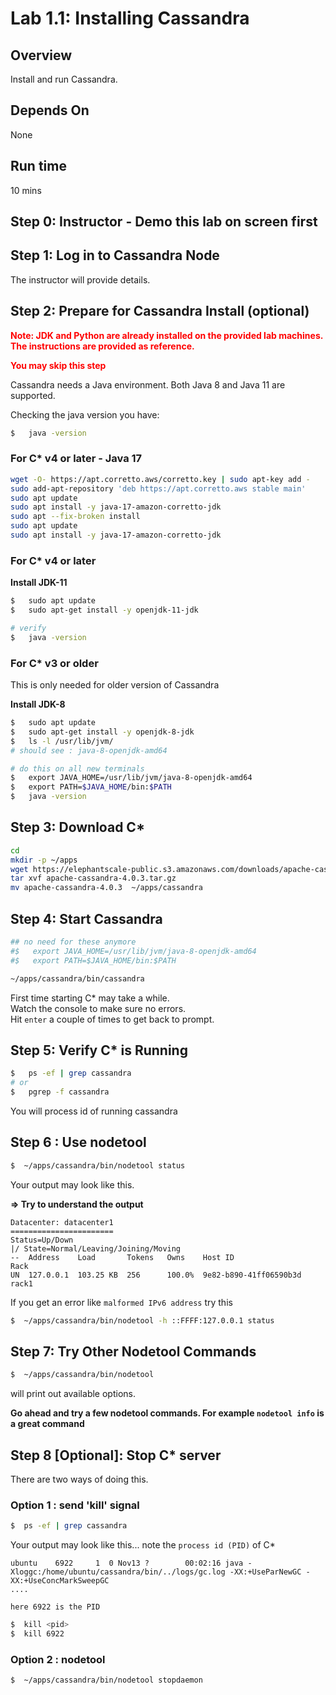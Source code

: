 <link rel='stylesheet' href='../assets/css/main.css'/>

# Lab 1.1: Installing Cassandra

## Overview

Install and run Cassandra.

## Depends On

None

## Run time

10 mins

## Step 0: Instructor - Demo this lab on screen first

## Step 1: Log in to Cassandra Node

The instructor will provide details.

## Step 2: Prepare for Cassandra Install (optional)

<b> <span style="color:red;">
Note: JDK and Python are already installed on the provided lab machines.  The instructions are provided as reference.
</span></b>

<b> <span style="color:red;">
You may skip this step
</span></b>

Cassandra needs a Java environment.  Both Java 8 and Java 11 are supported.

Checking the java version you have:

```bash
$   java -version
```

### For C* v4 or later - Java 17
```bash
wget -O- https://apt.corretto.aws/corretto.key | sudo apt-key add -
sudo add-apt-repository 'deb https://apt.corretto.aws stable main'
sudo apt update
sudo apt install -y java-17-amazon-corretto-jdk
sudo apt --fix-broken install
sudo apt update
sudo apt install -y java-17-amazon-corretto-jdk
```

### For C* v4 or later

**Install JDK-11**

```bash
$   sudo apt update
$   sudo apt-get install -y openjdk-11-jdk

# verify
$   java -version
```


### For C* v3 or older

This is only needed for older version of Cassandra

**Install JDK-8**

```bash
$   sudo apt update
$   sudo apt-get install -y openjdk-8-jdk
$   ls -l /usr/lib/jvm/
# should see : java-8-openjdk-amd64

# do this on all new terminals
$   export JAVA_HOME=/usr/lib/jvm/java-8-openjdk-amd64
$   export PATH=$JAVA_HOME/bin:$PATH
$   java -version
```


## Step 3: Download C*

```bash
cd
mkdir -p ~/apps
wget https://elephantscale-public.s3.amazonaws.com/downloads/apache-cassandra-4.0.3.tar.gz
tar xvf apache-cassandra-4.0.3.tar.gz
mv apache-cassandra-4.0.3  ~/apps/cassandra
```



## Step 4:  Start Cassandra

```bash
## no need for these anymore
#$   export JAVA_HOME=/usr/lib/jvm/java-8-openjdk-amd64
#$   export PATH=$JAVA_HOME/bin:$PATH
```

```bash
~/apps/cassandra/bin/cassandra
```

First time starting C* may take a while.  
Watch the console to make sure no errors.  
Hit `enter` a couple of times to get back to prompt.  

## Step 5: Verify C* is Running

```bash
$   ps -ef | grep cassandra
# or
$   pgrep -f cassandra
```

You will process id of running cassandra

## Step 6 : Use nodetool

```bash
$  ~/apps/cassandra/bin/nodetool status
```

Your output may look like this.  

**=> Try to understand the output**

```text
Datacenter: datacenter1
=======================
Status=Up/Down
|/ State=Normal/Leaving/Joining/Moving
--  Address    Load       Tokens   Owns    Host ID                 Rack
UN  127.0.0.1  103.25 KB  256      100.0%  9e82-b890-41ff06590b3d  rack1
```

If you get an error like `malformed IPv6 address` try this

```bash
$  ~/apps/cassandra/bin/nodetool -h ::FFFF:127.0.0.1 status
```


## Step 7: Try Other Nodetool Commands

```bash
$  ~/apps/cassandra/bin/nodetool
```

will print out available options.

**Go ahead and try a few nodetool commands.  For example `nodetool info` is a great command**

## Step 8 [Optional]: Stop C* server

There are two ways of doing this.

### Option 1 : send 'kill' signal

```bash
$  ps -ef | grep cassandra
```

Your output may look like this... note the `process id (PID)` of C*

```text
ubuntu    6922     1  0 Nov13 ?        00:02:16 java -Xloggc:/home/ubuntu/cassandra/bin/../logs/gc.log -XX:+UseParNewGC -XX:+UseConcMarkSweepGC
....

here 6922 is the PID

```

```bash
$  kill <pid>
$  kill 6922
```

### Option 2 : nodetool

```bash
$  ~/apps/cassandra/bin/nodetool stopdaemon
```
